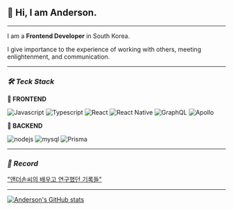 ## 👋 Hi, I am Anderson.

---

I am a **Frontend Developer** in South Korea.

I give importance to the experience of working with others, meeting enlightenment, and communication.

---

### **_🛠 Teck Stack_**

<p align='left'>
  
**💎 FRONTEND**

![Javascript](https://img.shields.io/badge/javascript-F7DF1E?style=for-the-badge&logo=javascript&logoColor=white)
![Typescript](https://img.shields.io/badge/typescript-3178C6?style=for-the-badge&logo=typescript&logoColor=white)
![React](https://img.shields.io/badge/react-ffffff?style=for-the-badge&logo=react)
![React Native](https://img.shields.io/badge/reactnative-00DEED?style=for-the-badge&logo=react&logoColor=white)
![GraphQL](https://img.shields.io/badge/graphql-E10098?style=for-the-badge&logo=graphql&logoColor=white)
![Apollo](https://img.shields.io/badge/Apollo-311C87?style=for-the-badge&logo=graphql&logoColor=white)

**💎 BACKEND**

![nodejs](https://img.shields.io/badge/node.js-339933?style=for-the-badge&logo=nodedotjs&logoColor=white)
![mysql](https://img.shields.io/badge/mysql-4479A1?style=for-the-badge&logo=nodedotjs&logoColor=white)
![Prisma](https://img.shields.io/badge/prisma-2D3748?style=for-the-badge&logo=nodedotjs&logoColor=white)

---

### **_💾 Record_**

["앤더손씨의 배우고 연구했던 기록들"](https://github.com/users/chltjdrhd777/projects/3)

</p>

---

[![Anderson's GitHub stats](https://github-readme-stats.vercel.app/api?username=chltjdrhd777&show_icons=true&theme=radical)](https://github.com/anuraghazra/github-readme-stats)
